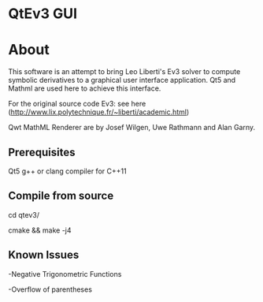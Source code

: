 # QtEv3 GUI

# About

This software is an attempt to bring Leo Liberti's Ev3 solver to compute symbolic derivatives to a graphical user interface application. Qt5 and Mathml are used here to achieve this interface. 

For the original source code Ev3: see here (http://www.lix.polytechnique.fr/~liberti/academic.html)

Qwt MathML Renderer are by Josef Wilgen, Uwe Rathmann and Alan Garny.

## Prerequisites
Qt5
g++ or clang compiler for C++11

## Compile from source
cd qtev3/

cmake && make -j4

## Known Issues
-Negative Trigonometric Functions 

-Overflow of parentheses
